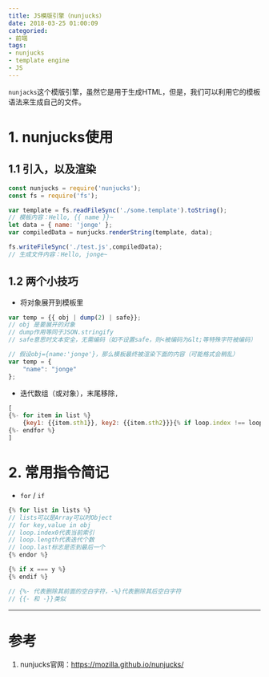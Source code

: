 ```yaml
---
title: JS模版引擎（nunjucks）
date: 2018-03-25 01:00:09
categoried:
- 前端
tags:
- nunjucks
- template engine
- JS
---
```


`nunjacks`这个模版引擎，虽然它是用于生成HTML，但是，我们可以利用它的模板语法来生成自己的文件。

<!--more-->

# 1. nunjucks使用

## 1.1 引入，以及渲染

```js
const nunjucks = require('nunjucks');
const fs = require('fs');

var template = fs.readFileSync('./some.template').toString();
// 模板内容：Hello, {{ name }}~
let data = { name: 'jonge' };
var compiledData = nunjucks.renderString(template, data);

fs.writeFileSync('./test.js',compiledData);
// 生成文件内容：Hello, jonge~
```

## 1.2 两个小技巧

* 将对象展开到模板里

```js
var temp = {{ obj | dump(2) | safe}};
// obj 是要展开的对象
// dump作用等同于JSON.stringify
// safe意思时文本安全，无需编码（如不设置safe，则<被编码为&lt;等特殊字符被编码）

// 假设obj={name:'jonge'}，那么模板最终被渲染下面的内容（可能格式会稍乱）
var temp = {
    "name": "jonge"
};
```

* 迭代数组（或对象），末尾移除`,`

```js
[
{%- for item in list %}
    {key1: {{item.sth1}}, key2: {{item.sth2}}}{% if loop.index !== loop.length %},{% endif %}
{%- endfor %}
]
```

# 2. 常用指令简记

* `for` / `if`

```js
{% for list in lists %}
// lists可以是Array可以时Object
// for key,value in obj
// loop.index0代表当前索引
// loop.length代表迭代个数
// loop.last标志是否到最后一个
{% endor %}

{% if x === y %}
{% endif %}

// {%- 代表删除其前面的空白字符，-%}代表删除其后空白字符
// {{- 和 -}}类似
```

-----------

# 参考

1. nunjucks官网：https://mozilla.github.io/nunjucks/